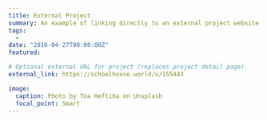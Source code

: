 ```yaml
---
title: External Project
summary: An example of linking directly to an external project website using `external_link`.
tags:
  - 
date: "2016-04-27T00:00:00Z"
featured: 

# Optional external URL for project (replaces project detail page).
external_link: https://schoolhouse.world/u/155443

image:
  caption: Photo by Toa Heftiba on Unsplash
  focal_point: Smart
---
```

